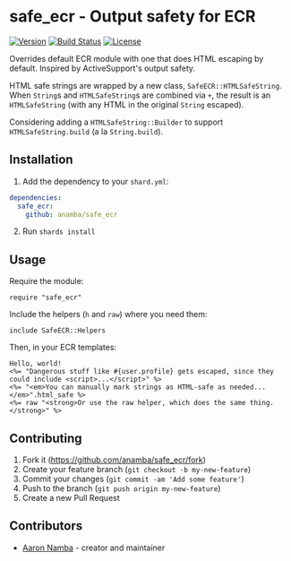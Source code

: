 # safe_ecr - Output safety for ECR

[![Version](https://img.shields.io/github/tag/anamba/safe_ecr.svg?maxAge=360)](https://github.com/anamba/safe_ecr/releases/latest)
[![Build Status](https://travis-ci.org/anamba/safe_ecr.svg?branch=master)](https://travis-ci.org/anamba/safe_ecr)
[![License](https://img.shields.io/github/license/anamba/safe_ecr.svg)](https://github.com/anamba/safe_ecr/blob/master/LICENSE)

Overrides default ECR module with one that does HTML escaping by default. Inspired by ActiveSupport's output safety.

HTML safe strings are wrapped by a new class, `SafeECR::HTMLSafeString`. When `String`s and `HTMLSafeString`s are combined via `+`, the result is an `HTMLSafeString` (with any HTML in the original `String` escaped).

Considering adding a `HTMLSafeString::Builder` to support `HTMLSafeString.build` (a la `String.build`).

## Installation

1. Add the dependency to your `shard.yml`:
```yaml
dependencies:
  safe_ecr:
    github: anamba/safe_ecr
```
2. Run `shards install`

## Usage

Require the module:

```crystal
require "safe_ecr"
```

Include the helpers (`h` and `raw`) where you need them:

```crystal
include SafeECR::Helpers
```

Then, in your ECR templates:

```erb
Hello, world!
<%= "Dangerous stuff like #{user.profile} gets escaped, since they could include <script>...</script>" %>
<%= "<em>You can manually mark strings as HTML-safe as needed...</em>".html_safe %>
<%= raw "<strong>Or use the raw helper, which does the same thing.</strong>" %>
```

## Contributing

1. Fork it (<https://github.com/anamba/safe_ecr/fork>)
2. Create your feature branch (`git checkout -b my-new-feature`)
3. Commit your changes (`git commit -am 'Add some feature'`)
4. Push to the branch (`git push origin my-new-feature`)
5. Create a new Pull Request

## Contributors

- [Aaron Namba](https://github.com/anamba) - creator and maintainer
